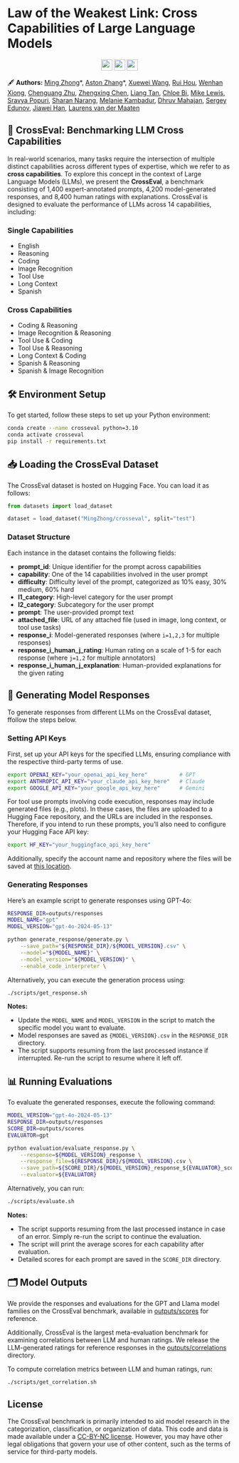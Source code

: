 # Law of the Weakest Link: Cross Capabilities of Large Language Models
<p align="center">
  <a href="https://maszhongming.github.io/llm-cross-capabilities/"><img src="https://img.shields.io/badge/🌐-Website-red" height="25"></a>
  <a href="https://maszhongming.github.io/llm-cross-capabilities/"><img src="https://img.shields.io/badge/📝-Paper-blue" height="25"></a>
  <a href="https://huggingface.co/datasets/MingZhong/crosseval" ><img src="https://img.shields.io/badge/🤗-CrossEval Benchmark-orange" height="25"></a>
</p>

🖋 **Authors:** [Ming Zhong](https://maszhongming.github.io/)\*, [Aston Zhang](https://www.astonzhang.com/)\*, [Xuewei Wang](https://www.linkedin.com/in/xuewei-wang-97a6b4190/), [Rui Hou](https://www.linkedin.com/in/rayhou/), [Wenhan Xiong](https://www.linkedin.com/in/wenhan-xiong-0a5984a3/), [Chenguang Zhu](https://cs.stanford.edu/~cgzhu/), [Zhengxing Chen](https://czxttkl.github.io/), [Liang Tan](https://www.linkedin.com/in/liang-tan-6646a484/), [Chloe Bi](https://www.linkedin.com/in/xueying-bi/), [Mike Lewis](https://ai.meta.com/people/209431298931133/mike-lewis/), [Sravya Popuri](https://www.linkedin.com/in/sravyapopuri/), [Sharan Narang](https://www.linkedin.com/in/sharan-narang/), [Melanie Kambadur](https://www.linkedin.com/in/melanie-kambadur/), [Dhruv Mahajan](https://www.linkedin.com/in/dhruv-mahajan-4397764/), [Sergey Edunov](https://www.linkedin.com/in/edunov/), [Jiawei Han](https://hanj.cs.illinois.edu/), [Laurens van der Maaten](https://lvdmaaten.github.io/)

## 📜 CrossEval: Benchmarking LLM Cross Capabilities

In real-world scenarios, many tasks require the intersection of multiple distinct capabilities across different types of expertise, which we refer to as **cross capabilities**. To explore this concept in the context of Large Language Models (LLMs), we present the **CrossEval**, a benchmark consisting of 1,400 expert-annotated prompts, 4,200 model-generated responses, and 8,400 human ratings with explanations. CrossEval is designed to evaluate the performance of LLMs across 14 capabilities, including:

### Single Capabilities
- English
- Reasoning
- Coding
- Image Recognition
- Tool Use
- Long Context
- Spanish

### Cross Capabilities
- Coding & Reasoning
- Image Recognition & Reasoning
- Tool Use & Coding
- Tool Use & Reasoning
- Long Context & Coding
- Spanish & Reasoning
- Spanish & Image Recognition

## 🛠️ Environment Setup
To get started, follow these steps to set up your Python environment:

```bash
conda create --name crosseval python=3.10
conda activate crosseval
pip install -r requirements.txt
```

## 📥 Loading the CrossEval Dataset

The CrossEval dataset is hosted on Hugging Face. You can load it as follows:

```python
from datasets import load_dataset

dataset = load_dataset("MingZhong/crosseval", split="test")
```

### Dataset Structure

Each instance in the dataset contains the following fields:

- **prompt_id**: Unique identifier for the prompt across capabilities
- **capability**: One of the 14 capabilities involved in the user prompt
- **difficulty**: Difficulty level of the prompt, categorized as 10% easy, 30% medium, 60% hard
- **l1_category**: High-level category for the user prompt
- **l2_category**: Subcategory for the user prompt
- **prompt**: The user-provided prompt text
- **attached_file**: URL of any attached file (used in image, long context, or tool use tasks)
- **response_i**: Model-generated responses (where `i=1,2,3` for multiple responses)
- **response_i_human_j_rating**: Human rating on a scale of 1-5 for each response (where `j=1,2` for multiple annotators)
- **response_i_human_j_explanation**: Human-provided explanations for the given rating

## 🚀 Generating Model Responses

To generate responses from different LLMs on the CrossEval dataset, ffollow the steps below.

### Setting API Keys
First, set up your API keys for the specified LLMs, ensuring compliance with the respective third-party terms of use.

```bash
export OPENAI_KEY="your_openai_api_key_here"          # GPT
export ANTHROPIC_API_KEY="your_claude_api_key_here"   # Claude
export GOOGLE_API_KEY="your_google_api_key_here"      # Gemini
```

For tool use prompts involving  code execution, responses may include generated files (e.g., plots). In these cases, the files are uploaded to a Hugging Face repository, and the URLs are included in the responses. Therefore, if you intend to run these prompts, you’ll also need to configure your Hugging Face API key:

```bash
export HF_KEY="your_huggingface_api_key_here"
```

Additionally, specify the account name and repository where the files will be saved at [this location](generate_response/models/gpt.py#L116).

### Generating Responses

Here’s an example script to generate responses using GPT-4o:

```bash
RESPONSE_DIR=outputs/responses
MODEL_NAME="gpt"
MODEL_VERSION="gpt-4o-2024-05-13"

python generate_response/generate.py \
    --save_path="${RESPONSE_DIR}/${MODEL_VERSION}.csv" \
    --model="${MODEL_NAME}" \
    --model_version="${MODEL_VERSION}" \
    --enable_code_interpreter \
```

Alternatively, you can execute the generation process using:

```bash
./scripts/get_response.sh
```

**Notes:**
- Update the `MODEL_NAME` and `MODEL_VERSION` in the script to match the specific model you want to evaluate.
- Model responses are saved as `{MODEL_VERSION}.csv` in the `RESPONSE_DIR` directory.
- The script supports resuming from the last processed instance if interrupted. Re-run the script to resume where it left off.

## 📊 Running Evaluations

To evaluate the generated responses, execute the following command:

```bash
MODEL_VERSION="gpt-4o-2024-05-13"
RESPONSE_DIR=outputs/responses
SCORE_DIR=outputs/scores
EVALUATOR=gpt

python evaluation/evaluate_response.py \
    --response=${MODEL_VERSION}_response \
    --response_file=${RESPONSE_DIR}/${MODEL_VERSION}.csv \
    --save_path=${SCORE_DIR}/${MODEL_VERSION}_response_${EVALUATOR}_score.csv \
    --evaluator=${EVALUATOR}
```

Alternatively, you can run:

```bash
./scripts/evaluate.sh
```

**Notes:**
- The script supports resuming from the last processed instance in case of an error. Simply re-run the script to continue the evaluation.
- The script will print the average scores for each capability after evaluation.
- Detailed scores for each prompt are saved in the `SCORE_DIR` directory.

## 🗂️ Model Outputs

We provide the responses and evaluations for the GPT and Llama model families on the CrossEval benchmark, available in [outputs/scores](outputs/scores) for reference.

Additionally, CrossEval is the largest meta-evaluation benchmark for examining correlations between LLM and human ratings. We release the LLM-generated ratings for reference responses in the [outputs/correlations](outputs/correlations) directory.

To compute correlation metrics between LLM and human ratings, run:

```bash
./scripts/get_correlation.sh
```

## License
The CrossEval benchmark is primarily intended to aid model research in the categorization, classification, or organization of data. This code and data is made available under a [CC-BY-NC license](https://creativecommons.org/licenses/by-nc/4.0/). However, you may have other legal obligations that govern your use of other content, such as the terms of service for third-party models.
